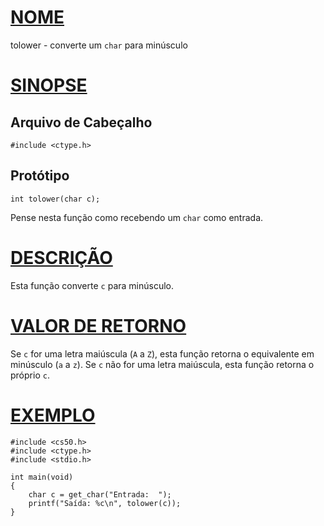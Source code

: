# [NOME](#nome)

tolower - converte um `char` para minúsculo

# [SINOPSE](#sinopse)

## Arquivo de Cabeçalho

    #include <ctype.h>

## Protótipo

    int tolower(char c);

Pense nesta função como recebendo um `char` como entrada.

# [DESCRIÇÃO](#descrição)

Esta função converte `c` para minúsculo.

# [VALOR DE RETORNO](#valor-de-retorno)

Se `c` for uma letra maiúscula (`A` a `Z`), esta função retorna o equivalente em minúsculo (`a` a `z`). Se `c` não for uma letra maiúscula, esta função retorna o próprio `c`.

# [EXEMPLO](#exemplo)

    #include <cs50.h>
    #include <ctype.h>
    #include <stdio.h>

    int main(void)
    {
        char c = get_char("Entrada:  ");
        printf("Saída: %c\n", tolower(c));
    }
